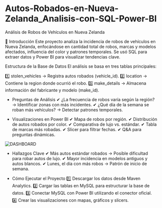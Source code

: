 # Autos-Robados-en-Nueva-Zelanda_Analisis-con-SQL-Power-BI

Análisis de Robos de Vehículos en Nueva Zelanda

📌 Introducción
Este proyecto analiza la incidencia de robos de vehículos en Nueva Zelanda, enfocándose en cantidad total de robos, marcas y modelos afectados, 
influencia del color y patrones temporales. Se usó SQL para extraer datos y Power BI para visualizar tendencias clave.

Estructura de la Base de Datos
El análisis se basa en tres tablas principales:

1️⃣ stolen_vehicles → Registra autos robados (vehicle_id). 2️⃣ location → Contiene la region donde ocurrió el robo. 3️⃣ make_details → Almacena información del fabricante y modelo (make_id).

- Preguntas de Análisis
✔ ¿La frecuencia de robos varía según la región? → Identificar zonas con más incidentes. ✔ ¿Qué día de la semana se roban más vehículos? → Detectar patrones temporales.

- Visualizaciones en Power BI
✔ Mapa de robos por región. ✔ Distribución de autos robados por color. ✔ Comparativa de lujo vs. estándar. ✔ Tabla de marcas más robadas. ✔ Slicer para filtrar fechas. ✔ Q&A para preguntas dinámicas.

![DASHBOARD](https://github.com/user-attachments/assets/fad80e91-5adb-4149-82eb-e25934391a3c)

- Hallazgos Clave
✔ Más autos estándar robados → Posible dificultad para robar autos de lujo. ✔ Mayor incidencia en modelos antiguos y autos blancos. ✔ Lunes, el día con más robos → Patrón de inicio de semana.

- Cómo Ejecutar el Proyecto 
1️⃣ Descargar los datos desde Maven Analytics. 2️⃣ Cargar las tablas en MySQL para estructurar la base de datos. 3️⃣ Conectar MySQL con Power BI utilizando el conector oficial. 4️⃣ Crear las visualizaciones con mapas, gráficos y slicers.
